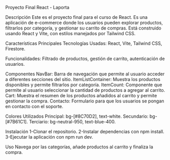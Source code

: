 Proyecto Final React - Laporta

Descripción
Este es el proyecto final para el curso de React. Es una aplicación de e-commerce donde los usuarios pueden explorar productos, filtrarlos por categoría, y gestionar su carrito de compras. Está construido usando React y Vite, con estilos manejados por Tailwind CSS.

Características Principales
Tecnologías Usadas: React, Vite, Tailwind CSS, Firestore.

Funcionalidades: Filtrado de productos, gestión de carrito, autenticación de usuarios.

Componentes
NavBar: Barra de navegación que permite al usuario acceder a diferentes secciones del sitio.
ItemListContainer: Muestra los productos disponibles y permite filtrarlos por categoría.
ItemCount: Componente que permite al usuario seleccionar la cantidad de productos a agregar al carrito.
Cart: Muestra el resumen de los productos añadidos al carrito y permite gestionar la compra.
Contacto: Formulario para que los usuarios se pongan en contacto con el soporte.

Colores Utilizados
Principal: bg-[#8C70D2], text-white.
Secundario: bg-[#7B61C1].
Terciario: bg-neutral-950, text-blue-400.

Instalación
1-Clonar el repositorio.
2-Instalar dependencias con npm install.
3-Ejecutar la aplicación con npm run dev.

Uso
Navega por las categorías, añade productos al carrito y finaliza la compra.
